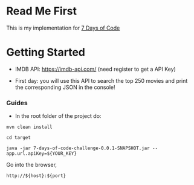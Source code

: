# Read Me First
This is my implementation for [7 Days of Code](https://7daysofcode.io/matricula/java)

# Getting Started

* IMDB API: https://imdb-api.com/ (need register to get a API Key)

* First day: you will use this API to search the top 250 movies and print the corresponding JSON in the console!

### Guides

* In the root folder of the project do: 

``mvn clean install``


``cd target``

``java -jar 7-days-of-code-challenge-0.0.1-SNAPSHOT.jar --app.url.apiKey=${YOUR_KEY}``

Go into the browser, 

``http://${host}:${port}``

